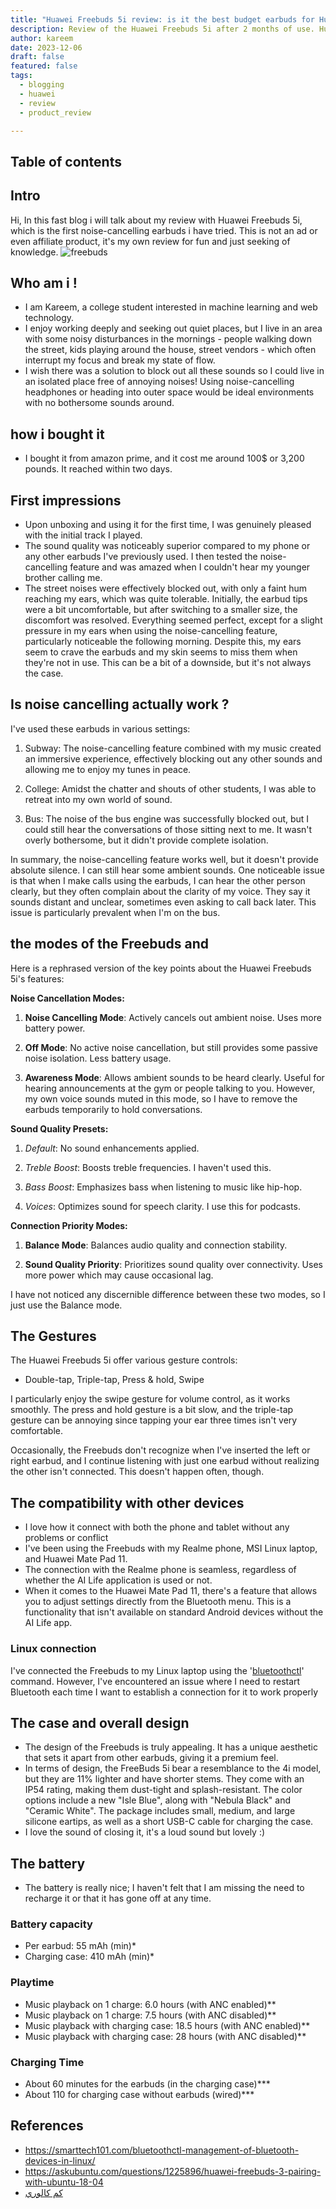 ```yaml
---
title: "Huawei Freebuds 5i review: is it the best budget earbuds for Huawei phone owner!"
description: Review of the Huawei Freebuds 5i after 2 months of use. Huawei Freebuds is latest pair of noise-cancelling earbuds and share a lot in common with their stablemates the FreeBuds pro 2
author: kareem
date: 2023-12-06
draft: false
featured: false
tags:
  - blogging
  - huawei
  - review
  - product_review

---
```


## Table of contents

## Intro

Hi, In this fast blog i will talk about my review with Huawei Freebuds 5i, which is the first noise-cancelling earbuds i have tried.
This is not an ad or even affiliate product, it's my own review for fun and just seeking of knowledge.
![freebuds](https://consumer.huawei.com/content/dam/huawei-cbg-site/common/mkt/pdp/headphones/freebuds5i/imges/huawei-freebuds-5i-kv.jpg)

## Who am i !

- I am Kareem, a college student interested in machine learning and web technology.
- I enjoy working deeply and seeking out quiet places, but I live in an area with some noisy disturbances in the mornings - people walking down the street, kids playing around the house, street vendors - which often interrupt my focus and break my state of flow.
- I wish there was a solution to block out all these sounds so I could live in an isolated place free of annoying noises! Using noise-cancelling headphones or heading into outer space would be ideal environments with no bothersome sounds around.

## how i bought it

- I bought it from amazon prime, and it cost me around 100$ or 3,200 pounds. It reached within two days.

## First impressions

- Upon unboxing and using it for the first time, I was genuinely pleased with the initial track I played.
- The sound quality was noticeably superior compared to my phone or any other earbuds I've previously used. I then tested the noise-cancelling feature and was amazed when I couldn't hear my younger brother calling me.
- The street noises were effectively blocked out, with only a faint hum reaching my ears, which was quite tolerable. Initially, the earbud tips were a bit uncomfortable, but after switching to a smaller size, the discomfort was resolved. Everything seemed perfect, except for a slight pressure in my ears when using the noise-cancelling feature, particularly noticeable the following morning. Despite this, my ears seem to crave the earbuds and my skin seems to miss them when they're not in use. This can be a bit of a downside, but it's not always the case.

## Is noise cancelling actually work ?

I've used these earbuds in various settings:

1. Subway: The noise-cancelling feature combined with my music created an immersive experience, effectively blocking out any other sounds and allowing me to enjoy my tunes in peace.

2. College: Amidst the chatter and shouts of other students, I was able to retreat into my own world of sound.

3. Bus: The noise of the bus engine was successfully blocked out, but I could still hear the conversations of those sitting next to me. It wasn't overly bothersome, but it didn't provide complete isolation.

In summary, the noise-cancelling feature works well, but it doesn't provide absolute silence. I can still hear some ambient sounds. One noticeable issue is that when I make calls using the earbuds, I can hear the other person clearly, but they often complain about the clarity of my voice. They say it sounds distant and unclear, sometimes even asking to call back later. This issue is particularly prevalent when I'm on the bus.

## the modes of the Freebuds and

Here is a rephrased version of the key points about the Huawei Freebuds 5i's features:

**Noise Cancellation Modes:**

1. **Noise Cancelling Mode**: Actively cancels out ambient noise. Uses more battery power.

2. **Off Mode**: No active noise cancellation, but still provides some passive noise isolation. Less battery usage.

3. **Awareness Mode**: Allows ambient sounds to be heard clearly. Useful for hearing announcements at the gym or people talking to you. However, my own voice sounds muted in this mode, so I have to remove the earbuds temporarily to hold conversations.

**Sound Quality Presets:**

1. _Default_: No sound enhancements applied.

2. _Treble Boost_: Boosts treble frequencies. I haven't used this.

3. _Bass Boost_: Emphasizes bass when listening to music like hip-hop.

4. _Voices_: Optimizes sound for speech clarity. I use this for podcasts.

**Connection Priority Modes:**

1. **Balance Mode**: Balances audio quality and connection stability.

2. **Sound Quality Priority**: Prioritizes sound quality over connectivity. Uses more power which may cause occasional lag.

I have not noticed any discernible difference between these two modes, so I just use the Balance mode.

## The Gestures

The Huawei Freebuds 5i offer various gesture controls:

- Double-tap, Triple-tap, Press & hold, Swipe

I particularly enjoy the swipe gesture for volume control, as it works smoothly. The press and hold gesture is a bit slow, and the triple-tap gesture can be annoying since tapping your ear three times isn't very comfortable.

Occasionally, the Freebuds don't recognize when I've inserted the left or right earbud, and I continue listening with just one earbud without realizing the other isn't connected. This doesn't happen often, though.

## The compatibility with other devices

- I love how it connect with both the phone and tablet without any problems or conflict
- I've been using the Freebuds with my Realme phone, MSI Linux laptop, and Huawei Mate Pad 11.
- The connection with the Realme phone is seamless, regardless of whether the AI Life application is used or not.
- When it comes to the Huawei Mate Pad 11, there's a feature that allows you to adjust settings directly from the Bluetooth menu. This is a functionality that isn't available on standard Android devices without the AI Life app.

### Linux connection

I've connected the Freebuds to my Linux laptop using the '[bluetoothctl](https://smarttech101.com/bluetoothctl-management-of-bluetooth-devices-in-linux/)' command. However, I've encountered an issue where I need to restart Bluetooth each time I want to establish a connection for it to work properly

## The case and overall design

- The design of the Freebuds is truly appealing. It has a unique aesthetic that sets it apart from other earbuds, giving it a premium feel.
- In terms of design, the FreeBuds 5i bear a resemblance to the 4i model, but they are 11% lighter and have shorter stems. They come with an IP54 rating, making them dust-tight and splash-resistant. The color options include a new "Isle Blue", along with "Nebula Black" and "Ceramic White". The package includes small, medium, and large silicone eartips, as well as a short USB-C cable for charging the case.
- I love the sound of closing it, it's a loud sound but lovely :)

## The battery

- The battery is really nice; I haven't felt that I am missing the need to recharge it or that it has gone off at any time.

### Battery capacity

- Per earbud: 55 mAh (min)\*
- Charging case: 410 mAh (min)\*

### Playtime

- Music playback on 1 charge: 6.0 hours (with ANC enabled)\*\*
- Music playback on 1 charge: 7.5 hours (with ANC disabled)\*\*
- Music playback with charging case: 18.5 hours (with ANC enabled)\*\*
- Music playback with charging case: 28 hours (with ANC disabled)\*\*

### Charging Time

- About 60 minutes for the earbuds (in the charging case)\*\*\*
- About 110 for charging case without earbuds (wired)\*\*\*

## References

- https://smarttech101.com/bluetoothctl-management-of-bluetooth-devices-in-linux/
- https://askubuntu.com/questions/1225896/huawei-freebuds-3-pairing-with-ubuntu-18-04
- [كم كالوري](https://kamcalorie.com)
